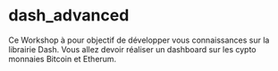 # dash_advanced

Ce Workshop à pour objectif de développer vous connaissances sur la librairie Dash.
Vous allez devoir réaliser un dashboard sur les cypto monnaies Bitcoin et Etherum.
